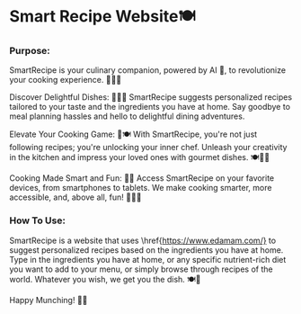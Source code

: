 # Smart Recipe Website🍽️

### Purpose:
SmartRecipe is your culinary companion, powered by AI 🤖, to revolutionize your cooking experience. 🍳👨‍🍳

Discover Delightful Dishes: 🌮🍕🥗
SmartRecipe suggests personalized recipes tailored to your taste and the ingredients you have at home. Say goodbye to meal planning hassles and hello to delightful dining adventures.

Elevate Your Cooking Game: 🚀🍽️
With SmartRecipe, you're not just following recipes; you're unlocking your inner chef. Unleash your creativity in the kitchen and impress your loved ones with gourmet dishes. 🍽️👩‍🍳

Cooking Made Smart and Fun: 📱🍲
Access SmartRecipe on your favorite devices, from smartphones to tablets. We make cooking smarter, more accessible, and, above all, fun! 📱👩‍🍳

### How To Use:

SmartRecipe is a website that uses \href{https://www.edamam.com/} to suggest personalized recipes based on the ingredients you have at home.
Type in the ingredients you have at home, or any specific nutrient-rich diet you want to add to your menu, or simply browse through recipes of the world. Whatever you wish, we get you the dish. 🍽️🥗

Happy Munching! 🌟✨
